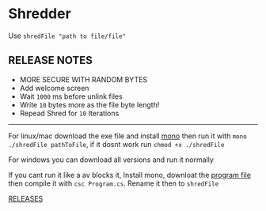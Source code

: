 # Shredder
Use `shredFile "path to file/file"`


## RELEASE NOTES
- MORE SECURE WITH RANDOM BYTES
- Add welcome screen
- Wait `1000` ms before unlink files
- Write `10` bytes more as the file byte length!
- Repead Shred for `10` Iterations

---

For linux/mac download the exe file and install [mono](https://www.mono-project.com/download/stable/) then run it with `mono ./shredFile pathToFile`, if it dosnt work run `chmod +x ./shredFile`

For windows you can download all versions and run it normally

If you cant run it like a av blocks it, Install mono, downloat the [program file](https://raw.githubusercontent.com/Sharkbyteprojects/shredFile/master/shredFile/Program.cs) then compile it with `csc Program.cs`. Rename it then to `shredFile`

[RELEASES](https://github.com/Sharkbyteprojects/shredFile/releases/latest)
